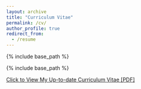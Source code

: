 ```yaml
---
layout: archive
title: "Curriculum Vitae"
permalink: /cv/
author_profile: true
redirect_from:
  - /resume
---
```


{% include base_path %}

{% include base_path %}

[Click to View My Up-to-date Curriculum Vitae [PDF]](http://shukla-yash.github.io/files/yash_cv.pdf)

<!-- <embed src="http://yshukla.com/files/lantaoyu_cv.pdf" width="650" height="1800" type='application/pdf'> -->
